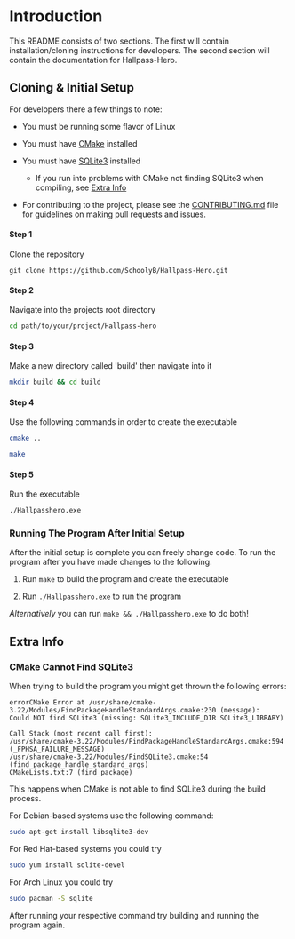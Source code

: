 # Introduction

This README consists of two sections. The first will contain installation/cloning instructions for developers. The second section will contain the documentation for Hallpass-Hero.


## Cloning & Initial Setup

For developers there a few things to note:

- You must be running some flavor of Linux
- You must have [CMake](https://cmake.org/) installed
- You must have [SQLite3](https://www.sqlite.org/index.html) installed
    - If you run into problems with CMake not finding SQLite3 when compiling, see [Extra Info](#extra-info)

- For contributing to the project, please see the [CONTRIBUTING.md](CONTRIBUTING.md) file for guidelines on making pull requests and issues.


#### Step 1
Clone the repository

```
git clone https://github.com/SchoolyB/Hallpass-Hero.git  
```

#### Step 2
Navigate into the projects root directory

```sh
cd path/to/your/project/Hallpass-hero
```

#### Step 3
Make a new directory called 'build' then navigate into it

```sh
mkdir build && cd build
```
#### Step 4
Use the following commands in order to create the executable

```sh
cmake ..
```

```sh
make
```

#### Step 5
Run the executable
```sh
./Hallpasshero.exe
```

### Running The Program After Initial Setup
After the initial setup is complete you can freely change code. To run the program after you have made changes to the following.

1. Run `make` to build the program and create the executable

2. Run `./Hallpasshero.exe` to run the program

<i>Alternatively</i> you can run `make && ./Hallpasshero.exe` to do both!


## Extra Info

### CMake Cannot Find SQLite3

When trying to build the program you might get thrown the following errors:
```
errorCMake Error at /usr/share/cmake-3.22/Modules/FindPackageHandleStandardArgs.cmake:230 (message):
Could NOT find SQLite3 (missing: SQLite3_INCLUDE_DIR SQLite3_LIBRARY)

Call Stack (most recent call first):
/usr/share/cmake-3.22/Modules/FindPackageHandleStandardArgs.cmake:594 (_FPHSA_FAILURE_MESSAGE)
/usr/share/cmake-3.22/Modules/FindSQLite3.cmake:54 (find_package_handle_standard_args)
CMakeLists.txt:7 (find_package)
```

This happens when CMake is not able to find SQLite3 during the build process.

For Debian-based systems use the following command:
```sh
sudo apt-get install libsqlite3-dev
``` 

For Red Hat-based systems you could try
```sh
sudo yum install sqlite-devel
```

For Arch Linux you could try
```sh
sudo pacman -S sqlite
```

After running your respective command try building and running the program again.
